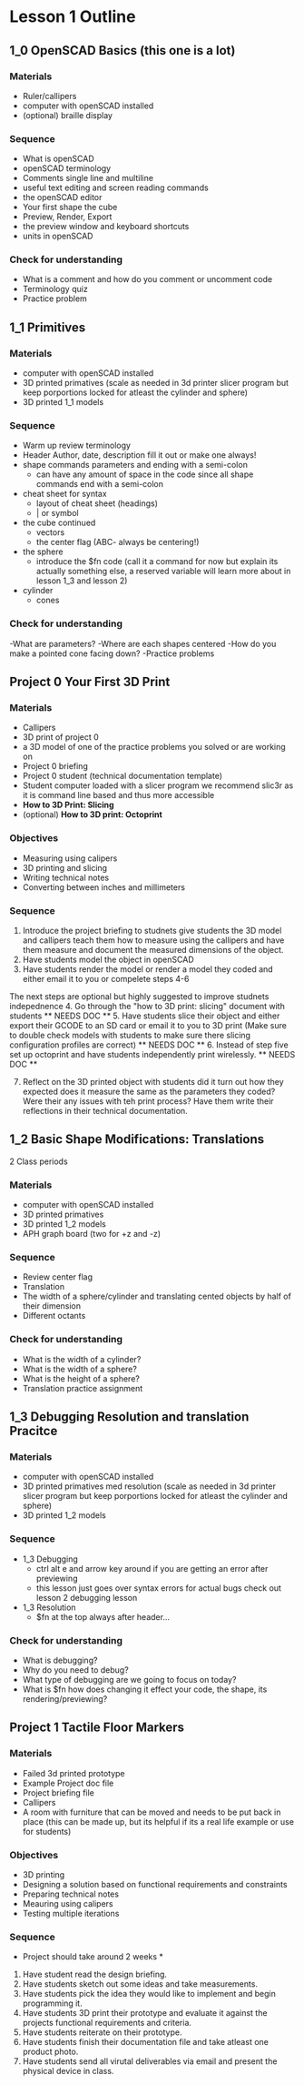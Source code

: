 # Lesson 1 Outline
## 1_0 OpenSCAD Basics (this one is a lot)
### Materials
- Ruler/callipers 
- computer with openSCAD installed
- (optional) braille display

### Sequence
- What is openSCAD
- openSCAD terminology 
- Comments single line and multiline 
- useful text editing and screen reading commands
- the openSCAD editor
- Your first shape the cube
- Preview, Render, Export
- the preview window and keyboard shortcuts
- units in openSCAD 

### Check for understanding
- What is a comment and how do you comment or uncomment code
- Terminology quiz
- Practice problem

## 1_1 Primitives
### Materials
- computer with openSCAD installed
- 3D printed primatives (scale as needed in 3d printer slicer program but keep porportions locked for atleast the cylinder and sphere)
- 3D printed 1_1 models

### Sequence
- Warm up review terminology 
- Header Author, date, description fill it out or make one always!
- shape commands parameters and ending with a semi-colon
  - can have any amount of space in the code since all shape commands end with a semi-colon
- cheat sheet for syntax
  - layout of cheat sheet (headings)
  - | or symbol
- the cube continued
  - vectors
  - the center flag (ABC- always be centering!)
- the sphere
  - introduce the $fn code (call it a command for now but explain its actually something else, a reserved variable will learn more about in lesson 1_3 and lesson 2)
- cylinder
  - cones
  
### Check for understanding
-What are parameters?
-Where are each shapes centered
-How do you make a pointed cone facing down?
-Practice problems

## Project 0 Your First 3D Print
### Materials
- Callipers
- 3D print of project 0
- a 3D model of one of the practice problems you solved or are working on 
- Project 0 briefing
- Project 0 student (technical documentation template)
- Student computer loaded with a slicer program we recommend slic3r as it is command line based and thus more accessible
- **How to 3D Print: Slicing**
- (optional) **How to 3D print: Octoprint**

### Objectives
- Measuring using calipers
- 3D printing and slicing
- Writing technical notes
- Converting between inches and millimeters

### Sequence
1. Introduce the project briefing to studnets give students the 3D model and callipers teach them how to measure using the callipers and have them measure and document the measured dimensions of the object.
2. Have students model the object in openSCAD
3. Have students render the model or render a model they coded and either email it to you or compelete steps 4-6

The next steps are optional but highly suggested to improve studnets indepednence 
4. Go through the "how to 3D print: slicing" document with students ** NEEDS DOC **
5. Have students slice their object and either export their GCODE to an SD card or email it to you to 3D print (Make sure to double check models with students to make sure there slicing configuration profiles are correct) ** NEEDS DOC **
6. Instead of step five set up octoprint and have students independently print wirelessly. ** NEEDS DOC **

7. Reflect on the 3D printed object with students did it turn out how they expected does it measure the same as the parameters they coded? Were their any issues with teh print process? Have them write their reflections in their technical documentation.

## 1_2 Basic Shape Modifications: Translations
2 Class periods
### Materials
- computer with openSCAD installed
- 3D printed primatives
- 3D printed 1_2 models
- APH graph board (two for +z and -z)

### Sequence
- Review center flag
- Translation
- The width of a sphere/cylinder and translating cented objects by half of their dimension 
- Different octants
 
### Check for understanding
- What is the width of a cylinder?
- What is the width of a sphere?
- What is the height of a sphere?
- Translation practice assignment

## 1_3 Debugging Resolution and translation Pracitce
### Materials
- computer with openSCAD installed
- 3D printed primatives med resolution (scale as needed in 3d printer slicer program but keep porportions locked for atleast the cylinder and sphere)
- 3D printed 1_2 models

### Sequence
- 1_3 Debugging 
  - ctrl alt e and arrow key around if you are getting an error after previewing
  - this lesson just goes over syntax errors for actual bugs check out lesson 2 debugging lesson
- 1_3 Resolution
  - $fn at the top always after header...

### Check for understanding
- What is debugging?
- Why do you need to debug?
- What type of debugging are we going to focus on today?
- What is $fn how does changing it effect your code, the shape,  its rendering/previewing?


## Project 1 Tactile Floor Markers

### Materials
- Failed 3d printed prototype
- Example Project doc file
- Project briefing file
- Callipers
- A room with furniture that can be moved and needs to be put back in place (this can be made up, but its helpful if its a real life example or use for students)

### Objectives
- 3D printing 
- Designing a solution based on functional requirements and constraints
- Preparing technical notes
- Meauring using calipers
- Testing multiple iterations

### Sequence
* Project should take around 2 weeks *
1. Have student read the design briefing.
2. Have students sketch out some ideas and take measurements.
3. Have students pick the idea they would like to implement and begin programming it.
4. Have students 3D print their prototype and evaluate it against the projects functional requirements and criteria.
5. Have students reiterate on their prototype. 
6. Have students finish their documentation file and take atleast one product photo. 
7. Have students send all virutal deliverables via email and present the physical device in class.
